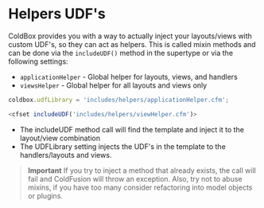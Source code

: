 # Helpers UDF's

ColdBox provides you with a way to actually inject your layouts/views with custom UDF's, so they can act as helpers. This is called mixin methods and can be done via the `includeUDF()` method in the supertype or via the following settings:

* `applicationHelper` - Global helper for layouts, views, and handlers
* `viewsHelper` - Global helper for all layouts and views only

```js
coldbox.udfLibrary = 'includes/helpers/applicationHelper.cfm';
```
```js
<cfset includeUDF('includes/helpers/viewHelper.cfm')>
```

* The includeUDF method call will find the template and inject it to the layout/view combination
* The UDFLibrary setting injects the UDF's in the template to the handlers/layouts and views.

> **Important** If you try to inject a method that already exists, the call will fail and ColdFusion will throw an exception. Also, try not to abuse mixins, if you have too many consider refactoring into model objects or plugins. 


